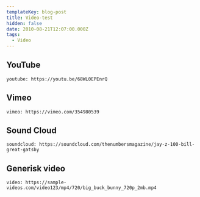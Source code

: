 ```yaml
---
templateKey: blog-post
title: Video-test
hidden: false
date: 2010-08-21T12:07:00.000Z
tags:
  - Video
---
```

## YouTube

`youtube: https://youtu.be/68WL0EPEnrQ`

## Vimeo

`vimeo: https://vimeo.com/354980539`

## Sound Cloud

`soundcloud: https://soundcloud.com/thenumbersmagazine/jay-z-100-bill-great-gatsby`

## Generisk video

`video: https://sample-videos.com/video123/mp4/720/big_buck_bunny_720p_2mb.mp4`
